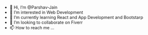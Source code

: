 - 👋 Hi, I’m @Parshav-Jain
- 👀 I’m interested in Web Development 
- 🌱 I’m currently learning React and App Development and Bootstarp
- 💞️ I’m looking to collaborate on Fiverr
- 📫 How to reach me ... 

<!---
Parshav-Jain/Parshav-Jain is a ✨ special ✨ repository because its `README.md` (this file) appears on your GitHub profile.
You can click the Preview link to take a look at your changes.
--->
